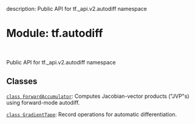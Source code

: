 description: Public API for tf._api.v2.autodiff namespace

<div itemscope itemtype="http://developers.google.com/ReferenceObject">
<meta itemprop="name" content="tf.autodiff" />
<meta itemprop="path" content="Stable" />
</div>

# Module: tf.autodiff

<!-- Insert buttons and diff -->

<table class="tfo-notebook-buttons tfo-api nocontent" align="left">

</table>



Public API for tf._api.v2.autodiff namespace



## Classes

[`class ForwardAccumulator`](../tf/autodiff/ForwardAccumulator.md): Computes Jacobian-vector products ("JVP"s) using forward-mode autodiff.

[`class GradientTape`](../tf/GradientTape.md): Record operations for automatic differentiation.

